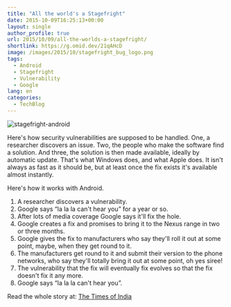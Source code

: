 ```yaml
---
title: "All the world's a Stagefright"
date: 2015-10-09T16:25:13+00:00
layout: single
author_profile: true
url: 2015/10/09/all-the-worlds-a-stagefright/
shortlink: https://g.omid.dev/21qAHcD
image: /images/2015/10/stagefright_bug_logo.png
tags:
  - Android
  - Stagefright
  - Vulnerability
  - Google
lang: en
categories: 
  - TechBlog
---
```

![stagefright-android](/images/2015/10/stagefright_bug_logo.png)

Here's how security vulnerabilities are supposed to be handled. One, a researcher discovers an issue. Two, the people who make the software find a solution. And three, the solution is then made available, ideally by automatic update. That's what Windows does, and what Apple does. It isn't always as fast as it should be, but at least once the fix exists it's available almost instantly.

Here's how it works with Android.

  1. A researcher discovers a vulnerability.
  2. Google says “la la la can't hear you” for a year or so.
  3. After lots of media coverage Google says it'll fix the hole.
  4. Google creates a fix and promises to bring it to the Nexus range in two or three months.
  5. Google gives the fix to manufacturers who say they'll roll it out at some point, maybe, when they get round to it.
  6. The manufacturers get round to it and submit their version to the phone networks, who say they'll totally bring it out at some point, oh yes siree!
  7. The vulnerability that the fix will eventually fix evolves so that the fix doesn't fix it any more.
  8. Google says “la la la can't hear you”.

Read the whole story at: [The Times of India](http://timesofindia.indiatimes.com/tech/tech-news/Google-has-lost-control-of-Android/articleshow/49284966.cms)